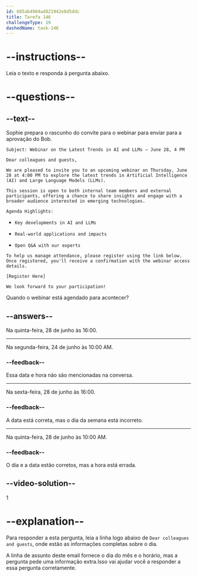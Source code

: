 ```yaml
---
id: 685ab4904ad821942e8d5ddc
title: Tarefa 146
challengeType: 19
dashedName: task-146
---
```


<!-- READING -->

# --instructions--

Leia o texto e responda à pergunta abaixo.

# --questions--

## --text--

Sophie prepara o rascunho do convite para o webinar para enviar para a aprovação do Bob.

`Subject: Webinar on the Latest Trends in AI and LLMs – June 28, 4 PM`

`Dear colleagues and guests,`

`We are pleased to invite you to an upcoming webinar on Thursday, June 28 at 4:00 PM to explore the latest trends in Artificial Intelligence (AI) and Large Language Models (LLMs).`

`This session is open to both internal team members and external participants, offering a chance to share insights and engage with a broader audience interested in emerging technologies.`

`Agenda Highlights:`

- `Key developments in AI and LLMs`

- `Real-world applications and impacts`

- `Open Q&A with our experts`

`To help us manage attendance, please register using the link below. Once registered, you'll receive a confirmation with the webinar access details.`

`[Register Here]`

`We look forward to your participation!`

Quando o webinar está agendado para acontecer?

## --answers--

Na quinta-feira, 28 de junho às 16:00.

---

Na segunda-feira, 24 de junho às 10:00 AM.

### --feedback--

Essa data e hora não são mencionadas na conversa.

---

Na sexta-feira, 28 de junho às 16:00.

### --feedback--

A data está correta, mas o dia da semana está incorreto.

---

Na quinta-feira, 28 de junho às 10:00 AM.

### --feedback--

O dia e a data estão corretos, mas a hora está errada.

## --video-solution--

1

# --explanation--

Para responder a esta pergunta, leia a linha logo abaixo de `Dear colleagues and guests`, onde estão as informações completas sobre o dia.

A linha de assunto deste email fornece o dia do mês e o horário, mas a pergunta pede uma informação extra.Isso vai ajudar você a responder a essa pergunta corretamente.
